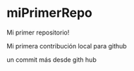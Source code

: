 # miPrimerRepo

Mi primer repositorio!

Mi primera contribución local para github

un commit más desde gith hub
